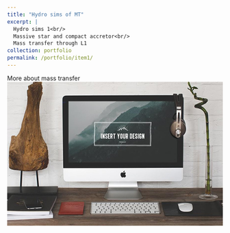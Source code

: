 ```yaml
---
title: "Hydro sims of MT"
excerpt: |
  Hydro sims 1<br/>
  Massive star and compact accretor<br/>
  Mass transfer through L1
collection: portfolio
permalink: /portfolio/item1/
---
```


<style>
.page__title, .page__content {
  text-align: center;
}
</style>

<div>
  More about mass transfer
</div>


<img src='/images/foo-bar-identity-th.jpg'>
